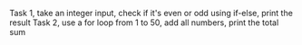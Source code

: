 Task 1, take an integer input, check if it's even or odd using if-else, print the result
Task 2, use a for loop from 1 to 50, add all numbers, print the total sum
